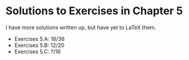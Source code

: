 # Solutions to Exercises in Chapter 5

I have more solutions written up, but have yet to LaTeX them.
- Exercises 5.A: 18/36
- Exercises 5.B: 12/20
- Exercises 5.C: ?/16